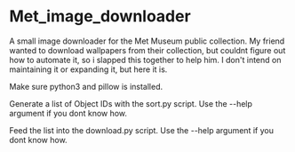 # Met_image_downloader
A small image downloader for the Met Museum public collection.
My friend wanted to download wallpapers from their collection, but couldnt figure out how to automate it, so i slapped this together to help him. 
I don't intend on maintaining it or expanding it, but here it is.

Make sure python3 and pillow is installed.


Generate a list of Object IDs with the sort.py script. Use the --help argument if you dont know how.

Feed the list into the download.py script. Use the --help argument if you dont know how.

